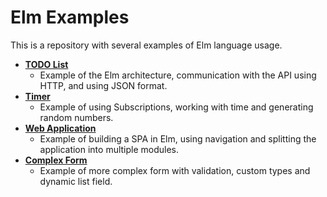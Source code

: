 # Elm Examples

This is a repository with several examples of Elm language usage.


- **[TODO List](todo)**
    - Example of the Elm architecture, communication with the API using HTTP, and using JSON format.
- **[Timer](timer)**
  - Example of using Subscriptions, working with time and generating random numbers.
- **[Web Application](webapp)**
  -  Example of building a SPA in Elm, using navigation and splitting the application into multiple modules.
- **[Complex Form](form)**
  - Example of more complex form with validation, custom types and dynamic list field.

